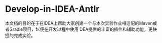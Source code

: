# Develop-in-IDEA-Antlr

本文档的目的在于在IDEA上帮助大家创建一个与本次实验作业相适配的Maven或者Gradle项目，以便在开发过程中使用IDEA提供的丰富的插件和辅助功能，更快捷的完成实验。


